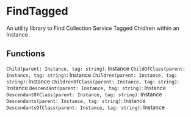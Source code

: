 # FindTagged
An utility library to Find Collection Service Tagged Chidlren within an Instance


## Functions
`Child(parent: Instance, tag: string)`: Instance
`ChildOfClass(parent: Instance, tag: string)`: Instance
`Children(parent: Instance, tag: string)`: Instance
`ChildrenOfClass(parent: Instance, tag: string)`: Instance
`Descendant(parent: Instance, tag: string)`: Instance
`DescendantOfClass(parent: Instance, tag: string)`: Instance
`Descendants(parent: Instance, tag: string)`: Instance
`DescendantsOfClass(parent: Instance, tag: string)`: Instance


